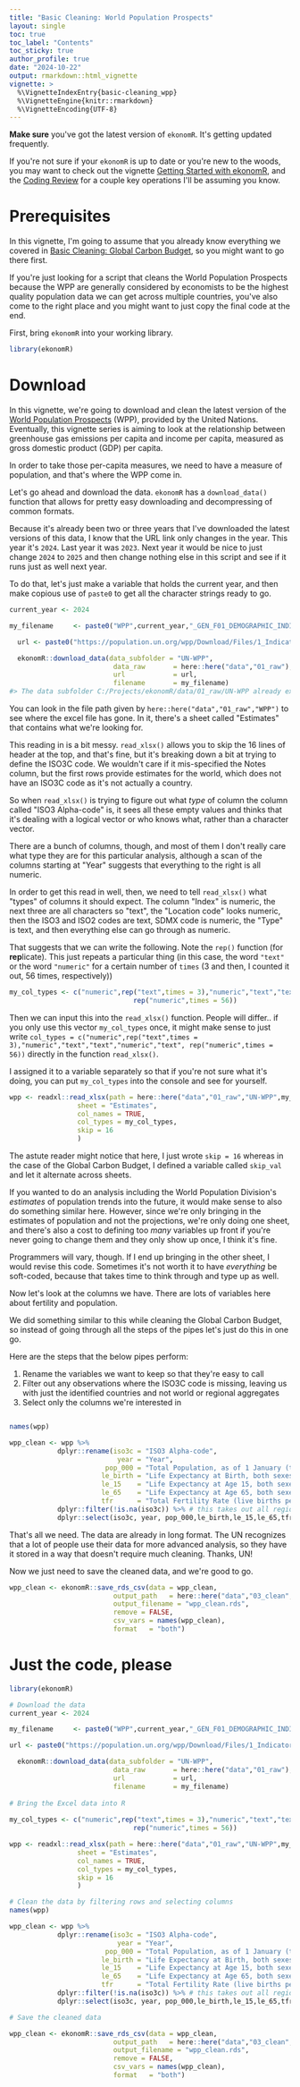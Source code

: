 ```yaml
---
title: "Basic Cleaning: World Population Prospects"
layout: single
toc: true
toc_label: "Contents"
toc_sticky: true
author_profile: true
date: "2024-10-22"
output: rmarkdown::html_vignette
vignette: >
  %\VignetteIndexEntry{basic-cleaning_wpp}
  %\VignetteEngine{knitr::rmarkdown}
  %\VignetteEncoding{UTF-8}
---
```



**Make sure** you've got the latest version of `ekonomR`. It's getting updated frequently. 

If you're not sure if your `ekonomR` is up to date or you're new to the woods, you may want to check out the vignette [Getting Started with ekonomR](https://stallman-j.github.io/ekonomR/vignettes/getting-started-with-ekonomR/), and the [Coding Review](https://stallman-j.github.io/ekonomR/vignettes/coding-review/) for a couple key operations I'll be assuming you know.

# Prerequisites

In this vignette, I'm going to assume that you already know everything we covered in [Basic Cleaning: Global Carbon Budget](https://stallman-j.github.io/ekonomR/vignettes/basic-cleaning_gcb/), so you might want to go there first. 

If you're just looking for a script that cleans the World Population Prospects because the WPP are generally considered by economists to be the highest quality population data we can get across multiple countries, you've also come to the right place and you might want to just copy the final code at the end.

First, bring `ekonomR` into your working library.


``` r
library(ekonomR)
```

# Download

In this vignette, we're going to download and clean the latest version of the [World Population Prospects](https://population.un.org/wpp/Download/Standard/MostUsed/) (WPP), provided by the United Nations. Eventually, this vignette series is aiming to look at the relationship between greenhouse gas emissions per capita and income per capita, measured as gross domestic product (GDP) per capita.

In order to take those per-capita measures, we need to have a measure of population, and that's where the WPP come in.

Let's go ahead and download the data. `ekonomR` has a `download_data()` function that allows for pretty easy downloading and decompressing of common formats. 

Because it's already been two or three years that I've downloaded the latest versions of this data, I know that the URL link only changes in the year. This year it's `2024`. Last year it was `2023`. Next year it would be nice to just change `2024` to `2025` and then change nothing else in this script and see if it runs just as well next year.

To do that, let's just make a variable that holds the current year, and then make copious use of `paste0` to get all the character strings ready to go.


``` r
current_year <- 2024

my_filename     <- paste0("WPP",current_year,"_GEN_F01_DEMOGRAPHIC_INDICATORS_COMPACT.xlsx")

  url <- paste0("https://population.un.org/wpp/Download/Files/1_Indicator%20(Standard)/EXCEL_FILES/1_General/WPP",current_year,"_GEN_F01_DEMOGRAPHIC_INDICATORS_COMPACT.xlsx")

  ekonomR::download_data(data_subfolder = "UN-WPP",
                          data_raw       = here::here("data","01_raw"),
                          url            = url,
                          filename       = my_filename)
#> The data subfolder C:/Projects/ekonomR/data/01_raw/UN-WPP already exists.
```

You can look in the file path given by `here::here("data","01_raw","WPP")` to see where the excel file has gone. In it, there's a sheet called "Estimates" that contains what we're looking for.

This reading in is a bit messy. `read_xlsx()` allows you to skip the 16 lines of header at the top, and that's fine, but it's breaking down a bit at trying to define the ISO3C code. We wouldn't care if it mis-specified the Notes column, but the first rows provide estimates for the world, which does not have an ISO3C code as it's not actually a country.

So when `read_xlsx()` is trying to figure out what *type* of column the column called "ISO3 Alpha-code" is, it sees all these empty values and thinks that it's dealing with a logical vector or who knows what, rather than a character vector.

There are a bunch of columns, though, and most of them I don't really care what type they are for this particular analysis, although a scan of the columns starting at "Year" suggests that everything to the right is all numeric. 

In order to get this read in well, then, we need to tell `read_xlsx()` what "types" of columns it should expect. The column "Index" is numeric, the next three are all characters so "text", the "Location code" looks numeric, then the ISO3 and ISO2 codes are text, SDMX code is numeric, the "Type" is text, and then everything else can go through as numeric.

That suggests that we can write the following. Note the `rep()` function (for **rep**licate). This just repeats a particular thing (in this case, the word `"text"` or the word `"numeric"` for a certain number of `times` (3 and then, I counted it out, 56 times, respectively)) 


``` r
my_col_types <- c("numeric",rep("text",times = 3),"numeric","text","text","numeric","text",
                               rep("numeric",times = 56))
```

Then we can input this into the `read_xlsx()` function. People will differ.. if you only use this vector `my_col_types` once, it might make sense to just write `col_types = c("numeric",rep("text",times = 3),"numeric","text","text","numeric","text", rep("numeric",times = 56))` directly in the function `read_xlsx()`. 

I assigned it to a variable separately so that if you're not sure what it's doing, you can put `my_col_types` into the console and see for yourself.


``` r
wpp <- readxl::read_xlsx(path = here::here("data","01_raw","UN-WPP",my_filename),
                 sheet = "Estimates",
                 col_names = TRUE,
                 col_types = my_col_types,
                 skip = 16
                 )
```

The astute reader might notice that here, I just wrote `skip = 16` whereas in the case of the Global Carbon Budget, I defined a variable called `skip_val` and let it alternate across sheets.

If you wanted to do an analysis including the World Population Division's *estimates* of population trends into the future, it would make sense to also do something similar here. However, since we're only bringing in the estimates of population and not the projections, we're only doing one sheet, and there's also a cost to defining too *many* variables up front if you're never going to change them and they only show up once, I think it's fine.

Programmers will vary, though. If I end up bringing in the other sheet, I would revise this code. Sometimes it's not worth it to have *everything* be soft-coded, because that takes time to think through and type up as well.

Now let's look at the columns we have. There are lots of variables here about fertility and population. 

We did something similar to this while cleaning the Global Carbon Budget, so instead of going through all the steps of the pipes let's just do this in one go.

Here are the steps that the below pipes perform:

1. Rename the variables we want to keep so that they're easy to call
2. Filter out any observations where the ISO3C code is missing, leaving us with just the identified countries and not world or regional aggregates
3. Select only the columns we're interested in


``` r

names(wpp)

wpp_clean <- wpp %>%
            dplyr::rename(iso3c = "ISO3 Alpha-code",
                           year = "Year",
                        pop_000 = "Total Population, as of 1 January (thousands)",
                       le_birth = "Life Expectancy at Birth, both sexes (years)",
                       le_15    = "Life Expectancy at Age 15, both sexes (years)",
                       le_65    = "Life Expectancy at Age 65, both sexes (years)",
                       tfr      = "Total Fertility Rate (live births per woman)") %>%
            dplyr::filter(!is.na(iso3c)) %>% # this takes out all regions and just leaves countries
            dplyr::select(iso3c, year, pop_000,le_birth,le_15,le_65,tfr)
```

That's all we need. The data are already in long format. The UN recognizes that a lot of people use their data for more advanced analysis, so they have it stored in a way that doesn't require much cleaning. Thanks, UN!

Now we just need to save the cleaned data, and we're good to go.

``` r
wpp_clean <- ekonomR::save_rds_csv(data = wpp_clean,
                          output_path   = here::here("data","03_clean","WPP"),
                          output_filename = "wpp_clean.rds",
                          remove = FALSE,
                          csv_vars = names(wpp_clean),
                          format   = "both")
```

# Just the code, please


``` r
library(ekonomR)

# Download the data
current_year <- 2024

my_filename     <- paste0("WPP",current_year,"_GEN_F01_DEMOGRAPHIC_INDICATORS_COMPACT.xlsx")

url <- paste0("https://population.un.org/wpp/Download/Files/1_Indicator%20(Standard)/EXCEL_FILES/1_General/WPP",current_year,"_GEN_F01_DEMOGRAPHIC_INDICATORS_COMPACT.xlsx")

  ekonomR::download_data(data_subfolder = "UN-WPP",
                          data_raw       = here::here("data","01_raw"),
                          url            = url,
                          filename       = my_filename)
  
# Bring the Excel data into R
  
my_col_types <- c("numeric",rep("text",times = 3),"numeric","text","text","numeric","text",
                               rep("numeric",times = 56))

wpp <- readxl::read_xlsx(path = here::here("data","01_raw","UN-WPP",my_filename),
                 sheet = "Estimates",
                 col_names = TRUE,
                 col_types = my_col_types,
                 skip = 16
                 )

# Clean the data by filtering rows and selecting columns
names(wpp)

wpp_clean <- wpp %>%
            dplyr::rename(iso3c = "ISO3 Alpha-code",
                           year = "Year",
                        pop_000 = "Total Population, as of 1 January (thousands)",
                       le_birth = "Life Expectancy at Birth, both sexes (years)",
                       le_15    = "Life Expectancy at Age 15, both sexes (years)",
                       le_65    = "Life Expectancy at Age 65, both sexes (years)",
                       tfr      = "Total Fertility Rate (live births per woman)") %>%
            dplyr::filter(!is.na(iso3c)) %>% # this takes out all regions and just leaves countries
            dplyr::select(iso3c, year, pop_000,le_birth,le_15,le_65,tfr)

# Save the cleaned data

wpp_clean <- ekonomR::save_rds_csv(data = wpp_clean,
                          output_path   = here::here("data","03_clean","WPP"),
                          output_filename = "wpp_clean.rds",
                          remove = FALSE,
                          csv_vars = names(wpp_clean),
                          format   = "both")

```
